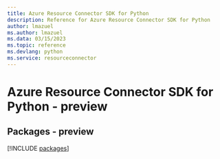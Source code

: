 ```yaml
---
title: Azure Resource Connector SDK for Python
description: Reference for Azure Resource Connector SDK for Python
author: lmazuel
ms.author: lmazuel
ms.data: 03/15/2023
ms.topic: reference
ms.devlang: python
ms.service: resourceconnector
---
```

# Azure Resource Connector SDK for Python - preview
## Packages - preview
[!INCLUDE [packages](resource-connector-index.md)]